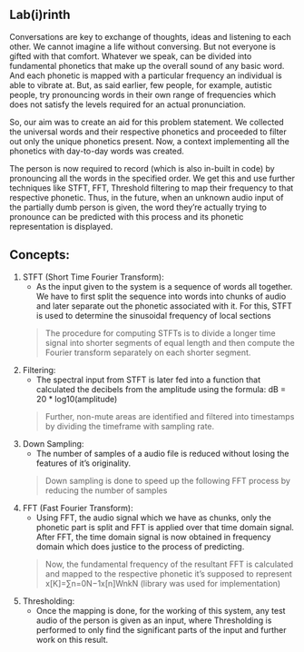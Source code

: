 ## Lab(i)rinth

Conversations are key to exchange of thoughts, ideas and listening to each other. We cannot imagine a life without conversing. But not everyone is gifted with that comfort. Whatever we speak, can be divided into fundamental phonetics that make up the overall sound of any basic word.  And each phonetic is mapped with a particular frequency an individual is able to vibrate at. But, as said earlier, few people, for example, autistic people, try pronouncing words in their own range of frequencies which does not satisfy the levels required for an actual pronunciation. 

So, our aim was to create an aid for this problem statement.  We collected the universal words and their respective phonetics and proceeded to filter out only the unique phonetics present. Now, a context implementing all the phonetics with day-to-day words was created.

The person is now required to record (which is also in-built in code) by pronouncing all the words in the specified order. We get this and use further techniques like STFT, FFT, Threshold filtering to map their frequency to that respective phonetic. Thus, in the future, when an unknown audio input of the partially dumb person is given, the word they’re actually trying to pronounce can be predicted with this process and its phonetic representation is displayed.

## Concepts:
1.	STFT (Short Time Fourier Transform): 
    - As the input given to the system is a sequence of words all together. We have to first split the sequence into words into chunks of audio and later separate out the phonetic associated with it. For this, STFT is used to determine the sinusoidal frequency of local sections
    > The procedure for computing STFTs is to divide a longer time signal into shorter segments of equal length and then compute the Fourier transform separately on each shorter segment.
2. Filtering: 
    - The spectral input from STFT is later fed into a function that calculated the decibels from the amplitude using the formula: dB = 20 * log10(amplitude)
    > Further, non-mute areas are identified and filtered into timestamps by dividing the timeframe with sampling rate.
3.  Down Sampling: 
    - The number of samples of a audio file is reduced without losing the features of it’s originality. 
    > Down sampling is done to speed up the following FFT process by reducing the number of samples
4.	FFT (Fast Fourier Transform): 
    - Using FFT, the audio signal which we have as chunks, only the phonetic part is split and FFT is applied over that time domain signal. After FFT, the time domain signal is now obtained in frequency domain which does justice to the process of predicting.
    >	Now, the fundamental frequency of the resultant FFT is calculated and mapped to the respective phonetic it’s supposed to represent
    >	x[K]=∑n=0N−1x[n]WnkN (library was used for implementation)
5.	Thresholding: 
    - Once the mapping is done, for the working of this system, any test audio of the person is given as an input, where Thresholding is performed to only find the significant parts of the input and further work on this result.
